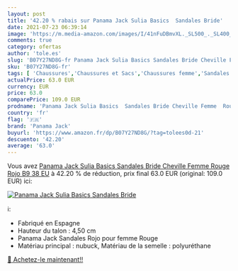```yaml
---
layout: post
title: '42.20 % rabais sur Panama Jack Sulia Basics  Sandales Bride'
date: 2021-07-23 06:39:14
image: 'https://m.media-amazon.com/images/I/41nFuDBmvXL._SL500_._SL400_.jpg'
comments: true
category: ofertas
author: 'tole.es'
slug: 'B07Y27ND8G-fr Panama Jack Sulia Basics Sandales Bride Cheville Femme...'
sku: 'B07Y27ND8G-fr'
tags: [ 'Chaussures','Chaussures et Sacs','Chaussures femme','Sandales et nu-pieds femme','Sandales mode femme','panama jack', ]
actualPrice: 63.0 EUR
currency: EUR
price: 63.0
comparePrice: 109.0 EUR
prodname: 'Panama Jack Sulia Basics  Sandales Bride Cheville Femme  Rouge  Rojo B9   38 EU'
country: 'fr'
flag: '🇫🇷'
brand: 'Panama Jack'
buyurl: 'https://www.amazon.fr/dp/B07Y27ND8G/?tag=tolees0d-21'
descuento: '42.20'
average: '63.0'
---
```


Vous avez [Panama Jack Sulia Basics  Sandales Bride Cheville Femme  Rouge  Rojo B9   38 EU](https://www.amazon.fr/dp/B07Y27ND8G/?tag=tolees0d-21)  à  42.20 % de réduction, prix final  63.0 EUR (original: 109.0 EUR) ici:

[![Panama Jack Sulia Basics  Sandales Bride](https://m.media-amazon.com/images/I/41nFuDBmvXL._SL500_._SL400_.jpg)](https://www.amazon.fr/dp/B07Y27ND8G/?tag=tolees0d-21)

ℹ️:

- Fabriqué en Espagne
- Hauteur du talon : 4,50 cm
- Panama Jack Sandales Rojo pour femme Rouge
- Matériau principal : nubuck, Matériau de la semelle : polyuréthane

[🛒 Achetez-le maintenant!!](https://www.amazon.fr/dp/B07Y27ND8G/?tag=tolees0d-21)
